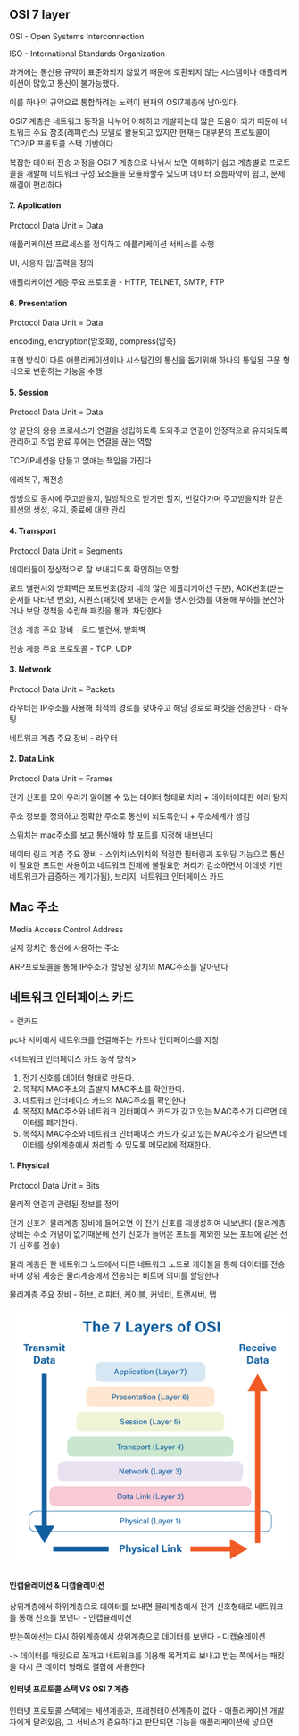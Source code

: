 ## OSI 7 layer

OSI - Open Systems Interconnection

ISO - International Standards Organization

과거에는 통신용 규약이 표준화되지 않았기 때문에 호환되지 않는 시스템이나 애플리케이션이 많았고 통신이 불가능했다. 

이를 하나의 규약으로 통합하려는 노력이 현재의 OSI7계층에 남아있다. 

OSI7 계층은 네트워크 동작을 나누어 이해하고 개발하는데 많은 도움이 되기 때문에 네트워크 주요 참조(레퍼런스) 모델로 활용되고 있지만 현재는 대부분의 프로토콜이 TCP/IP 프롵토콜 스택 기반이다. 

복잡한 데이터 전송 과정을 OSI 7 계층으로 나눠서 보면 이해하기 쉽고 계층별로 프로토콜을 개발해 네트워크 구성 요소들을 모듈화할수 있으며 데이터 흐름파악이 쉽고, 문제 해결이 편리하다


#### 7. Application

Protocol Data Unit = Data

애플리케이션 프로세스를 정의하고 애플리케이션 서비스를 수행

UI, 사용자 입/출력을 정의

애플리케이션 계층 주요 프로토콜 - HTTP, TELNET, SMTP, FTP

#### 6. Presentation 

Protocol Data Unit = Data

encoding, encryption(암호화), compress(압축)

표현 방식이 다른 애플리케이션이나 시스템간의 통신을 돕기위해 하나의 통일된 구문 형식으로 변환하는 기능을 수행

#### 5. Session 

Protocol Data Unit = Data

양 끝단의 응용 프로세스가 연결을 성립하도록 도와주고 연결이 안정적으로 유지되도록 관리하고 작업 완료 후에는 연결을 끊는 역할

TCP/IP세션을 만들고 없애는 책임을 가진다

에러복구, 재전송

쌍방으로 동시에 주고받을지, 일방적으로 받기만 할지, 번갈아가며 주고받을지와 같은 회선의 생성, 유지, 종료에 대한 관리

#### 4. Transport 

Protocol Data Unit = Segments

데이터들이 정상적으로 잘 보내지도록 확인하는 역할

로드 밸런서와 방화벽은 포트번호(장치 내의 많은 애플리케이션 구분), ACK번호(받는 순서를 나타낸 번호), 시퀀스(패킷에 보내는 순서를 명시한것)를 이용해 부하를 분산하거나 보안 정책을 수립해 패킷을 통과, 차단한다

전송 계층 주요 장비 - 로드 밸런서, 방화벽

전송 계층 주요 프로토콜 - TCP, UDP

#### 3. Network

Protocol Data Unit = Packets

라우터는 IP주소를 사용해 최적의 경로를 찾아주고 해당 경로로 패킷을 전송한다 - 라우팅

네트워크 계층 주요 장비 - 라우터

#### 2. Data Link

Protocol Data Unit = Frames

전기 신호를 모아 우리가 알아볼 수 있는 데이터 형태로 처리 + 데이터에대한 에러 탐지

주소 정보를 정의하고 정확한 주소로 통신이 되도록한다 + 주소체계가 생김

스위치는 mac주소를 보고 통신해야 할 포트를 지정해 내보낸다

데이터 링크 계층 주요 장비 - 스위치(스위치의 적절한 필터링과 포워딩 기능으로 통신이 필요한 포트만 사용하고 네트워크 전체에 불필요한 처리가 감소하면서 이데넷 기반 네트워크가 급증하는 계기가됨), 브리지, 네트워크 인터페이스 카드

## Mac 주소

Media Access Control Address

실제 장치간 통신에 사용하는 주소

ARP프로토콜을 통해 IP주소가 할당된 장치의 MAC주소를 알아낸다

## 네트워크 인터페이스 카드

= 랜카드

pc나 서버에서 네트워크를 연결해주는 카드나 인터페이스를 지칭

<네트워크 인터페이스 카드 동작 방식>

1. 전기 신호를 데이터 형태로 만든다.
2. 목적지 MAC주소와 출발지 MAC주소를 확인한다.
3. 네트워크 인터페이스 카드의 MAC주소를 확인한다.
4. 목적지 MAC주소와 네트워크 인터페이스 카드가 갖고 있는 MAC주소가 다르면 데이터를 폐기한다.
5. 목적지 MAC주소와 네트워크 인터페이스 카드가 갖고 있는 MAC주소가 같으면 데이터를 상위계층에서 처리할 수 있도록 메모리에 적재한다.

#### 1. Physical 

Protocol Data Unit = Bits

물리적 연결과 관련된 정보를 정의

전기 신호가 물리계층 장비에 들어오면 이 전기 신호를 재생성하여 내보낸다 (물리계층 장비는 주소 개념이 없기때문에 전기 신호가 들어온 포트를 제외한 모든 포트에 같은 전기 신호를 전송)

물리 계층은 한 네트워크 노드에서 다른 네트워크 노드로 케이블을 통해 데이터를 전송하며 상위 계층은 물리계층에서 전송되는 비트에 의미를 할당한다

물리계층 주요 장비 - 허브, 리피터, 케이블, 커넥터, 트랜시버, 탭

![7layers](../images/7layers.png)

#### 인캡슐레이션 & 디캡슐레이션

상위계층에서 하위계층으로 데이터를 보내면 물리계층에서 전기 신호형태로 네트워크를 통해 신호를 보낸다 - 인캡슐레이션

받는쪽에선는 다시 하위계층에서 상위계층으로 데이터를 보낸다 - 디캡슐레이션

-> 데이터를 패킷으로 쪼개고 네트워크를 이용해 목적지로 보내고 받는 쪽에서는 패킷을 다시 큰 데이터 형태로 결합해 사용한다

#### 인터넷 프로토콜 스택 VS OSI 7 계층

인터넷 프로토콜 스택에는 세션계층과, 프레젠테이션계층이 없다 - 애플리케이션 개발자에게 달려있음, 그 서비스가 중요하다고 판단되면 기능을 애플리케이션에 넣으면 


